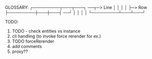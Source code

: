 GLOSSARY:
┌─────────┬───┬───┐  ──┬─> Line
│         │   │   │    ├─> Row 
├─────────┼───┼───┤  ──┘
│         │   │   │ 
└─────────┴───┴───┘

TODO:

1. TODO - check entities vs instance
2. cli handling (to invoke force rerender for ex.)
3. TODO forceRerender 
4. add comments
5. proxy??